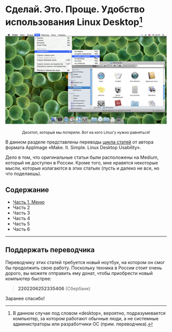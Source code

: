 # Сделай. Это. Проще. Удобство использования Linux Desktop[^1]

<div align="center">
<img src="pic/desktop.png">
<p><small>Десктоп, который мы потеряли. Вот на кого Linux'y нужно равняться!</small></p>
</div>

В данном разделе представлены переводы [цикла статей](https://medium.com/@probonopd/make-it-simple-linux-desktop-usability-part-1-5fa0fb369b42) от автора формата AppImage «Make. It. Simple. Linux Desktop Usability».

Дело в том, что оригинальные статьи были расположены на Medium, который не доступен в России. Кроме того, мне нравятся некоторые мысли, которые излагаются в этих статьях (пусть и далеко не все, но что поделаешь).

## Содержание

- [Часть 1. Меню](1/README.md)
- Часть 2
- Часть 3
- Часть 4
- Часть 5
- Часть 6

[^1]: В данном случае под словом «desktop», вероятно, подразумевается компьютер, за котором работают обычные люди, а не системные администраторы или разработчики ОС (прим. переводчика).

---

## Поддержать переводчика

Переводчику этих статей требуется новый ноутбук, на котором он смог бы продолжить свою работу. Поскольку техника в России стоит очень дорого, вы можете отправить ему донат, чтобы приобрести новый компьютер быстрее:

> **2202206252335406** (Сбербанк)

Заранее спасибо!

